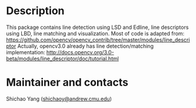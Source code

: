 # Description

This package contains line detection using LSD and Edline, line descriptors using LBD, line matching and visualization. Most of code is adapted from: https://github.com/opencv/opencv_contrib/tree/master/modules/line_descriptor
Actually, opencv3.0 already has line detection/matching implementation:
http://docs.opencv.org/3.0-beta/modules/line_descriptor/doc/tutorial.html




# Maintainer and contacts
Shichao Yang (shichaoy@andrew.cmu.edu)
